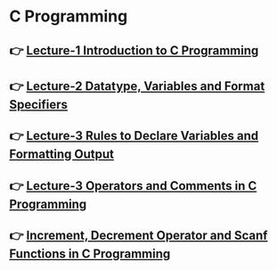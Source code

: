 # C Programming

## 👉 [Lecture-1 Introduction to C Programming ](/lecture-1/lecture-1.md)
## 👉 [Lecture-2 Datatype, Variables and Format Specifiers ](/lecture-2/lecture-2.md)
## 👉 [Lecture-3 Rules to Declare Variables and Formatting Output ](/lecture-3/lecture-3.md)
## 👉 [Lecture-3 Operators and Comments in C Programming](/lecture-4/lecture-4.md)
## 👉 [ Increment, Decrement Operator and Scanf Functions in C Programming ](/lecture-5/lecture-5.md)
